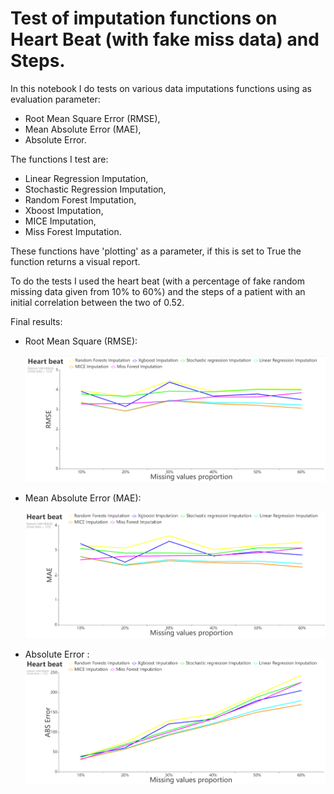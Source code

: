 # Test of imputation functions on Heart Beat (with fake miss data) and Steps.
In this notebook I do tests on various data imputations functions using as evaluation parameter:
- Root Mean Square Error (RMSE),
- Mean Absolute Error (MAE),
- Absolute Error.

The functions I test are:
- Linear Regression Imputation,
- Stochastic Regression Imputation,
- Random Forest Imputation,
- Xboost Imputation,
- MICE Imputation,
- Miss Forest Imputation.

These functions have 'plotting' as a parameter, if this is set to True the function returns a visual report.

To do the tests I used the heart beat (with a percentage of fake random missing data given from 10% to 60%) and the steps of a patient with an initial correlation between the two of 0.52.

Final results:

- Root Mean Square (RMSE):

  ![image](RMSEHeartbeat.png)

- Mean Absolute Error (MAE):

  ![image](MAEHeartBeat.png)
  
- Absolute Error :
 ![image](ABSErrorHeartbeat.png)
